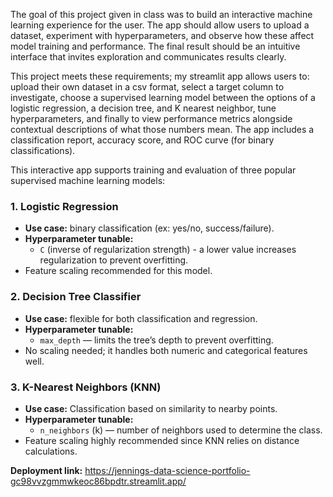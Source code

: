 The goal of this project given in class was to build an interactive machine learning experience for the user. The app should allow users to upload a dataset, experiment with hyperparameters, and observe how these affect model training and performance. The final result should be an intuitive interface that invites exploration and communicates results clearly.

This project meets these requirements; my streamlit app allows users to: upload their own dataset in a csv format, select a target column to investigate, choose a supervised learning model between the options of a logistic regression, a decision tree, and K nearest neighbor, tune hyperparameters, and finally to view performance metrics alongside contextual descriptions of what those numbers mean. The app includes a classification report, accuracy score, and ROC curve (for binary classifications). 

This interactive app supports training and evaluation of three popular supervised machine learning models:

### 1. Logistic Regression
- **Use case:** binary classification (ex: yes/no, success/failure).
- **Hyperparameter tunable:**  
  - `C` (inverse of regularization strength) - a lower value increases regularization to prevent overfitting.
- Feature scaling recommended for this model.

### 2. Decision Tree Classifier
- **Use case:** flexible for both classification and regression.
- **Hyperparameter tunable:**  
  - `max_depth` — limits the tree’s depth to prevent overfitting.
- No scaling needed; it handles both numeric and categorical features well.

### 3. K-Nearest Neighbors (KNN)
- **Use case:** Classification based on similarity to nearby points.
- **Hyperparameter tunable:**  
  - `n_neighbors` (k) — number of neighbors used to determine the class.
- Feature scaling highly recommended since KNN relies on distance calculations.

**Deployment link:** https://jennings-data-science-portfolio-gc98vvzgmmwkeoc86bpdtr.streamlit.app/ 

